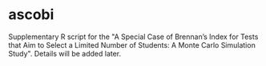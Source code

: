 # ascobi
Supplementary R script for the "A Special Case of Brennan’s Index for Tests that Aim to Select a Limited Number of Students: A Monte Carlo Simulation Study". Details will be added later.
